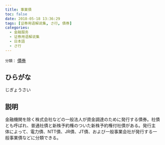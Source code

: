 ```yaml
---
title: 事業債
toc: false
date: 2018-05-18 13:36:29
tags: [证券用语解说集, さ行, 債券]
categories:
  - 金融服务
  - 证券用语解说集
  - 日本語
  - さ行
---
```


`分類：` [債券](/tags/債券/)

## ひらがな

じぎょうさい

## 説明

金融機関を除く株式会社などの一般法人が資金調達のために発行する債券。社債とも呼ばれ、普通社債と新株予約権のついた新株予約権付社債がある。発行主体によって、電力債、NTT債、JR債、JT債、および一般事業会社が発行する一般事業債などに分類できる。
